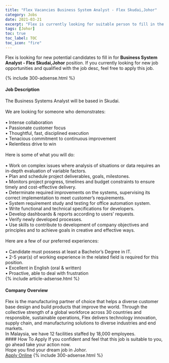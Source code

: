 ```yaml
---
title: "Flex Vacancies Business System Analyst - Flex Skudai,Johor" 
category: Jobs 
date: 2021-03-21 
excerpt: "Flex is currently looking for suitable person to fill in the Business System Analyst - Flex Skudai,Johor which based in Johor" 
tags: [Johor] 
toc: true 
toc_label: TOC 
toc_icon: "fire" 
--- 
```


<p>Flex is looking for new potential candidates to fill in for <b>Business System Analyst - Flex Skudai,Johor</b> position. If you currently looking for new job opportunities and qualified with the job desc, feel free to apply this job.
</p>{% include 300-adsense.html %} 
<div><div><h4>Job Description</h4></div><div><div><span><div><div>The Business Systems Analyst will be based in Skudai.</div><div><br>We are looking for someone who demonstrates:</div><div><br>&#8226; Intense collaboration<br>&#8226; Passionate customer focus<br>&#8226; Thoughtful, fast, disciplined execution<br>&#8226; Tenacious commitment to continuous improvement<br>&#8226; Relentless drive to win</div><div><br>Here is some of what you will do:</div><div><br>&#8226; Work on complex issues where analysis of situations or data requires an in-depth evaluation of variable factors.<br>&#8226; Plan and schedule project deliverables, goals, milestones.<br>&#8226; Monitors project progress, timelines and budget constraints to ensure timely and cost-effective delivery.<br>&#8226; Determinate required improvements on the systems, supervising its correct implementation to meet customer&#8217;s requirements.<br>&#8226; System requirement study and testing for office automation system.<br>&#8226; Write functional and technical specifications for developers.<br>&#8226; Develop dashboards &amp; reports according to users&#8217; requests.<br>&#8226; Verify newly developed processes.<br>&#8226; Use skills to contribute to development of company objectives and principles and to achieve goals in creative and effective ways.</div><div><br>Here are a few of our preferred experiences:</div><div><br>&#8226; Candidate must possess at least a Bachelor&#8217;s Degree in IT.<br>&#8226; 2-5 year(s) of working experience in the related field is required for this position.<br>&#8226; Excellent in English (oral &amp; written)<br>&#8226; Proactive, able to deal with frustration</div></div></span></div></div></div> 
{% include article-adsense.html %} 
<div><div><h4>Company Overview</h4></div><div><div><span><div><div>
	Flex is the manufacturing partner of choice that helps a diverse customer base design and build products that improve the world. Through the collective strength of a global workforce across 30 countries and responsible, sustainable operations, Flex delivers technology innovation, supply chain, and manufacturing solutions to diverse industries and end markets.
	<div>
		In Malaysia, we have 12 facilities staffed by 18,000 employees.</div>
</div></div></span></div></div></div> 
#### How To Apply 
If you confident and feel that this job is suitable to you, go ahead take your action now. <br/> 
Hope you find your dream job in Johor. <br/> 
<a href="https://www.jobstreet.com.my/en/job/business-system-analyst-flex-skudai-johor-4512370?jobId=jobstreet-my-job-4512370&" class="btn btn--info" target="_blank" rel="nofollow noopenner">Apply Online</a> 
{% include 300-adsense.html %} 